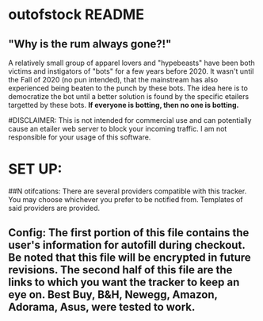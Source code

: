 # outofstock README
## "Why is the rum always gone?!"

A relatively small group of apparel lovers and "hypebeasts" have been both victims and instigators of "bots" for a few years before 2020. It wasn't until the Fall of 2020 (no pun intended), that the mainstream has also experienced being beaten to the punch by these bots. The idea here is to democratize the bot until a better solution is found by the specific etailers targetted by these bots. **If everyone is botting, then no one is botting.**

#DISCLAIMER: This is not intended for commercial use and can potentially cause an etailer web server to block your incoming traffic. I am not responsible for your usage of this software.

# SET UP:

##N otifcations: There are several providers compatible with this tracker. You may choose whichever you prefer to be notified from. Templates of said providers are provided.

## Config: The first portion of this file contains the user's information for autofill during checkout. Be noted that this file will be encrypted in future revisions. The second half of this file are the links to which you want the tracker to keep an eye on. Best Buy, B&H, Newegg, Amazon, Adorama, Asus, were tested to work.
